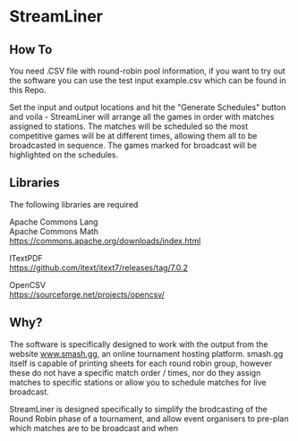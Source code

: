 # StreamLiner

## How To

You need .CSV file with round-robin pool information, if you want to try out the software you can use the test input example.csv which can be found in this Repo.  


Set the input and output locations and hit the "Generate Schedules" button and voila - StreamLiner will arrange all the games in order with matches assigned to stations. The matches will be scheduled so the most competitive games will be at different times, allowing them all to be broadcasted in sequence. The games marked for broadcast will be highlighted on the schedules.  


## Libraries 

The following libraries are required

Apache Commons Lang   
Apache Commons Math  
https://commons.apache.org/downloads/index.html  

ITextPDF  
https://github.com/itext/itext7/releases/tag/7.0.2


OpenCSV  
https://sourceforge.net/projects/opencsv/


## Why?

The software is specifically designed to work with the output from the website www.smash.gg, an online tournament hosting platform. smash.gg itself is capable of printing sheets for each round robin group, however these do not have a specific match order / times, nor do they assign matches to specific stations or allow you to schedule matches for live broadcast.

StreamLiner is designed specifically to simplify the brodcasting of the Round Robin phase of a tournament, and allow event organisers to pre-plan which matches are to be broadcast and when
